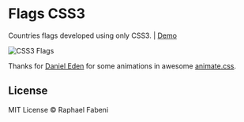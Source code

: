 Flags CSS3
===========

Countries flags developed using only CSS3. | [Demo](http://raphaelfabeni.github.io/flags-css3)

![CSS3 Flags](https://cloud.githubusercontent.com/assets/1345662/4113601/89ee9eca-3251-11e4-8986-dd99ec515595.png)

Thanks for [Daniel Eden](https://twitter.com/_dte) for some animations in awesome [animate.css](http://daneden.github.io/animate.css/).

## License

MIT License © Raphael Fabeni
